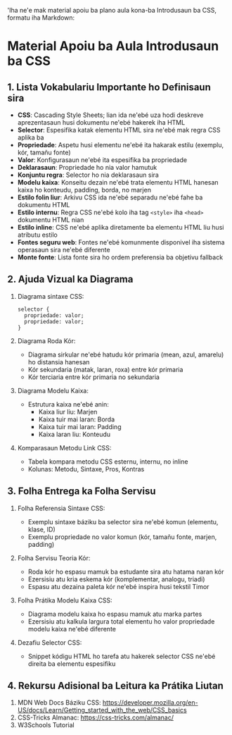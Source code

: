 'Iha ne'e mak material apoiu ba plano aula kona-ba Introdusaun ba CSS, formatu iha Markdown:

# Material Apoiu ba Aula Introdusaun ba CSS

## 1. Lista Vokabulariu Importante ho Definisaun sira

- **CSS**: Cascading Style Sheets; lian ida ne'ebé uza hodi deskreve aprezentasaun husi dokumentu ne'ebé hakerek iha HTML
- **Selector**: Espesifika katak elementu HTML sira ne'ebé mak regra CSS aplika ba
- **Propriedade**: Aspetu husi elementu ne'ebé ita hakarak estilu (exemplu, kór, tamañu fonte)
- **Valor**: Konfigurasaun ne'ebé ita espesifika ba propriedade
- **Deklarasaun**: Propriedade ho nia valor hamutuk
- **Konjuntu regra**: Selector ho nia deklarasaun sira
- **Modelu kaixa**: Konseitu dezain ne'ebé trata elementu HTML hanesan kaixa ho konteudu, padding, borda, no marjen
- **Estilo folin liur**: Arkivu CSS ida ne'ebé separadu ne'ebé fahe ba dokumentu HTML
- **Estilo internu**: Regra CSS ne'ebé kolo iha tag `<style>` iha `<head>` dokumentu HTML nian
- **Estilo inline**: CSS ne'ebé aplika diretamente ba elementu HTML liu husi atributu estilo
- **Fontes seguru web**: Fontes ne'ebé komunmente disponivel iha sistema operasaun sira ne'ebé diferente
- **Monte fonte**: Lista fonte sira ho ordem preferensia ba objetivu fallback

## 2. Ajuda Vizual ka Diagrama

1. Diagrama sintaxe CSS:
   ```
   selector {
     propriedade: valor;
     propriedade: valor;
   }
   ```

2. Diagrama Roda Kór:
   - Diagrama sirkular ne'ebé hatudu kór primaria (mean, azul, amarelu) ho distansia hanesan
   - Kór sekundaria (matak, laran, roxa) entre kór primaria
   - Kór terciaria entre kór primaria no sekundaria

3. Diagrama Modelu Kaixa:
   - Estrutura kaixa ne'ebé anin:
     - Kaixa liur liu: Marjen
     - Kaixa tuir mai laran: Borda
     - Kaixa tuir mai laran: Padding
     - Kaixa laran liu: Konteudu

4. Komparasaun Metodu Link CSS:
   - Tabela kompara metodu CSS esternu, internu, no inline
   - Kolunas: Metodu, Sintaxe, Pros, Kontras

## 3. Folha Entrega ka Folha Servisu

1. Folha Referensia Sintaxe CSS:
   - Exemplu sintaxe báziku ba selector sira ne'ebé komun (elementu, klase, ID)
   - Exemplu propriedade no valor komun (kór, tamañu fonte, marjen, padding)

2. Folha Servisu Teoria Kór:
   - Roda kór ho espasu mamuk ba estudante sira atu hatama naran kór
   - Ezersisiu atu kria eskema kór (komplementar, analogu, triadi)
   - Espasu atu dezaina paleta kór ne'ebé inspira husi tekstil Timor

3. Folha Prátika Modelu Kaixa CSS:
   - Diagrama modelu kaixa ho espasu mamuk atu marka partes
   - Ezersisiu atu kalkula largura total elementu ho valor propriedade modelu kaixa ne'ebé diferente

4. Dezafiu Selector CSS:
   - Snippet kódigu HTML ho tarefa atu hakerek selector CSS ne'ebé direita ba elementu espesifiku

## 4. Rekursu Adisional ba Leitura ka Prátika Liutan

1. MDN Web Docs Báziku CSS: https://developer.mozilla.org/en-US/docs/Learn/Getting_started_with_the_web/CSS_basics
2. CSS-Tricks Almanac: https://css-tricks.com/almanac/
3. W3Schools Tutorial
